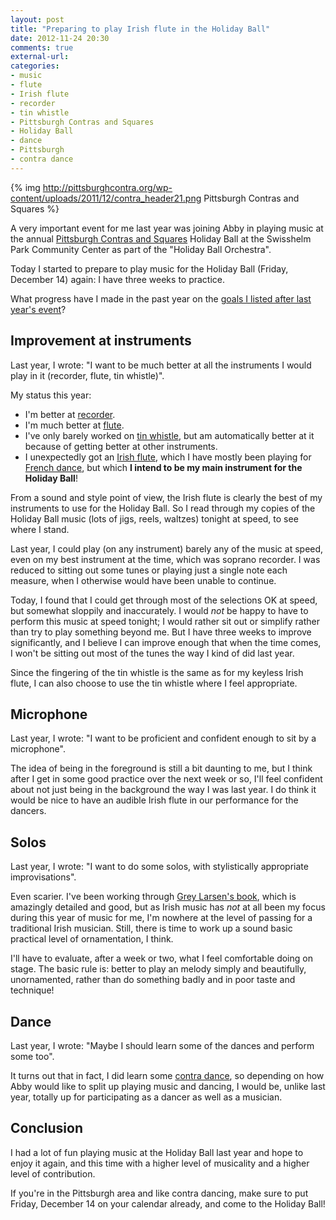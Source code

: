 ```yaml
---
layout: post
title: "Preparing to play Irish flute in the Holiday Ball"
date: 2012-11-24 20:30
comments: true
external-url: 
categories: 
- music
- flute
- Irish flute
- recorder
- tin whistle
- Pittsburgh Contras and Squares
- Holiday Ball
- dance
- Pittsburgh
- contra dance
---
```

{% img http://pittsburghcontra.org/wp-content/uploads/2011/12/contra_header21.png Pittsburgh Contras and Squares %}

A very important event for me last year was joining Abby in playing music at the annual [Pittsburgh Contras and Squares](http://pittsburghcontra.org/) Holiday Ball at the Swisshelm Park Community Center as part of the "Holiday Ball Orchestra".

Today I started to prepare to play music for the Holiday Ball (Friday, December 14) again: I have three weeks to practice.

What progress have I made in the past year on the [goals I listed after last year's event](/blog/2011/12/16/playing-recorder-and-flute-at-the-holiday-ball/)?

<!--more-->

## Improvement at instruments

Last year, I wrote: "I want to be much better at all the instruments I would play in it (recorder, flute, tin whistle)".

My status this year:

- I'm better at [recorder](/blog/categories/recorder/).
- I'm much better at [flute](/blog/categories/flute/).
- I've only barely worked on [tin whistle](/blog/categories/tin-whistle/), but am automatically better at it because of getting better at other instruments.
- I unexpectedly got an [Irish flute](/blog/categories/irish-flute/), which I have mostly been playing for [French dance](/blog/categories/french-dance/), but which **I intend to be my main instrument for the Holiday Ball**!

From a sound and style point of view, the Irish flute is clearly the best of my instruments to use for the Holiday Ball. So I read through my copies of the Holiday Ball music (lots of jigs, reels, waltzes) tonight at speed, to see where I stand.

Last year, I could play (on any instrument) barely any of the music at speed, even on my best instrument at the time, which was soprano recorder. I was reduced to sitting out some tunes or playing just a single note each measure, when I otherwise would have been unable to continue.

Today, I found that I could get through most of the selections OK at speed, but somewhat sloppily and inaccurately. I would *not* be happy to have to perform this music at speed tonight; I would rather sit out or simplify rather than try to play something beyond me. But I have three weeks to improve significantly, and I believe I can improve enough that when the time comes, I won't be sitting out most of the tunes the way I kind of did last year.

Since the fingering of the tin whistle is the same as for my keyless Irish flute, I can also choose to use the tin whistle where I feel appropriate.

## Microphone

Last year, I wrote: "I want to be proficient and confident enough to sit by a microphone".

The idea of being in the foreground is still a bit daunting to me, but I think after I get in some good practice over the next week or so, I'll feel confident about not just being in the background the way I was last year. I do think it would be nice to have an audible Irish flute in our performance for the dancers.

## Solos

Last year, I wrote: "I want to do some solos, with stylistically appropriate improvisations".

Even scarier. I've been working through [Grey Larsen's book](/blog/_posts/2012/06/12/ordered-the-casey-burns-small-handed-irish-flute/), which is amazingly detailed and good, but as Irish music has *not* at all been my focus during this year of music for me, I'm nowhere at the level of passing for a traditional Irish musician. Still, there is time to work up a sound basic practical level of ornamentation, I think.

I'll have to evaluate, after a week or two, what I feel comfortable doing on stage. The basic rule is: better to play an melody simply and beautifully, unornamented, rather than do something badly and in poor taste and technique!

## Dance

Last year, I wrote: "Maybe I should learn some of the dances and perform some too".

It turns out that in fact, I did learn some [contra dance](/blog/2012/10/07/my-first-contra-dance-workshop-unexpected-fun/), so depending on how Abby would like to split up playing music and dancing, I would be, unlike last year, totally up for participating as a dancer as well as a musician.

## Conclusion

I had a lot of fun playing music at the Holiday Ball last year and hope to enjoy it again, and this time with a higher level of musicality and a higher level of contribution.

If you're in the Pittsburgh area and like contra dancing, make sure to put Friday, December 14 on your calendar already, and come to the Holiday Ball!
